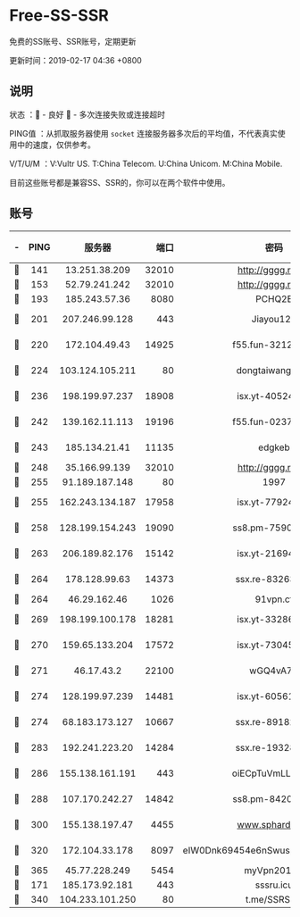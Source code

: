 # Free-SS-SSR

免费的SS账号、SSR账号，定期更新

更新时间：2019-02-17 04:36 +0800

## 说明

状态     ：🙂 - 良好 🙁 - 多次连接失败或连接超时

PING值   ：从抓取服务器使用 `socket` 连接服务器多次后的平均值，不代表真实使用中的速度，仅供参考。

V/T/U/M  ：V:Vultr US. T:China Telecom. U:China Unicom. M:China Mobile.

目前这些账号都是兼容SS、SSR的，你可以在两个软件中使用。

## 账号

|-|PING|服务器|端口|密码|加密方式|区域|V/T/U/M|
|:----:|:----:|:-----:|-----:|:----:|:----:|:----:|:----:|
|🙂|141|13.251.38.209|32010|http://gggg.rocks|chacha20|SG|10↑/10↑/10↑/10↑|
|🙂|153|52.79.241.242|32010|http://gggg.rocks|chacha20|KR|10↑/10↑/10↑/10↑|
|🙂|193|185.243.57.36|8080|PCHQ2E|rc4-md5|US|10↑/10↑/10↑/10↑|
|🙂|201|207.246.99.128|443|Jiayou123|aes-256-cfb|US|6↓/10↑/10↑/10↑|
|🙂|220|172.104.49.43|14925|f55.fun-32127186|aes-256-cfb|SG|7↑/6↑/6↑/6↑|
|🙂|224|103.124.105.211|80|dongtaiwang.com|aes-256-cfb|US|10↑/10↑/10↑/10↑|
|🙂|236|198.199.97.237|18908|isx.yt-40524699|aes-256-cfb|US|10↑/10↑/10↑/10↑|
|🙂|242|139.162.11.113|19196|f55.fun-02374211|aes-256-cfb|SG|7↑/6↑/6↑/6↑|
|🙂|243|185.134.21.41|11135|edgkeb|aes-256-cfb|GB|10↑/10↑/10↑/10↑|
|🙂|248|35.166.99.139|32010|http://gggg.rocks|chacha20|US|9↑/9↑/9↑/9↑|
|🙂|255|91.189.187.148|80|1997|chacha20|US|6↑/10↑/10↑/10↑|
|🙂|255|162.243.134.187|17958|isx.yt-77924833|aes-256-cfb|US|10↑/10↑/10↑/10↑|
|🙂|258|128.199.154.243|19090|ss8.pm-75908387|aes-256-cfb|SG|10↑/10↑/9↑/10↑|
|🙂|263|206.189.82.176|15142|isx.yt-21694234|aes-256-cfb|SG|10↑/10↑/10↑/10↑|
|🙂|264|178.128.99.63|14373|ssx.re-83263368|aes-256-cfb|SG|7↑/6↑/6↑/6↑|
|🙂|264|46.29.162.46|1026|91vpn.cf|rc4-md5|RU|10↑/10↑/10↑/10↑|
|🙂|269|198.199.100.178|18281|isx.yt-33286387|aes-256-cfb|US|10↑/10↑/10↑/10↑|
|🙂|270|159.65.133.204|17572|isx.yt-73045201|aes-256-cfb|SG|10↑/10↑/10↑/10↑|
|🙂|271|46.17.43.2|22100|wGQ4vA7D|aes-256-gcm|RU|10↑/10↑/10↑/10↑|
|🙂|274|128.199.97.239|14481|isx.yt-60561535|aes-256-cfb|SG|10↑/10↑/10↑/10↑|
|🙂|274|68.183.173.127|10667|ssx.re-89182377|aes-256-cfb|US|7↑/6↑/6↑/6↑|
|🙂|283|192.241.223.20|14284|ssx.re-19328546|aes-256-cfb|US|7↑/6↑/6↑/6↑|
|🙂|286|155.138.161.191|443|oiECpTuVmLLxk4Ts|aes-256-cfb|US|10↑/10↑/10↑/10↑|
|🙂|288|107.170.242.27|14842|ss8.pm-84208865|aes-256-cfb|US|7↑/6↑/6↑/6↑|
|🙂|300|155.138.197.47|4455|www.sphard.com|aes-256-cfb|US|10↑/10↑/10↑/10↑|
|🙂|320|172.104.33.178|8097|eIW0Dnk69454e6nSwuspv9DmS201tQ0D|aes-256-cfb|SG|10↑/10↑/10↑/10↑|
|🙂|365|45.77.228.249|5454|myVpn2019[]|rc4-md5|GB|10↑/10↑/10↑/10↑|
|🙂|171|185.173.92.181|443|sssru.icu|rc4-md5|RU|9↑/10↑/10↑/10↑|
|🙂|340|104.233.101.250|80|t.me/SSRSUB|rc4-md5|CA|10↑/10↑/10↑/10↑|

